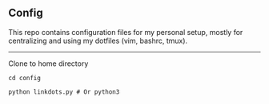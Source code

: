Config
------

This repo contains configuration files for my personal setup, mostly for
centralizing and using my dotfiles (vim, bashrc, tmux).


------

Clone to home directory

```
cd config

python linkdots.py # Or python3
```
